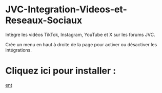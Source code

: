 # JVC-Integration-Videos-et-Reseaux-Sociaux
Intègre les vidéos TikTok, Instagram, YouTube et X sur les forums JVC.

Crée un menu en haut à droite de la page pour activer ou désactiver les intégrations.

# Cliquez ici pour installer :
[ent](https://github.com/moyaona/JVC-Integration-Videos-et-Reseaux-Sociaux/raw/refs/heads/main/JVC%20-%20Int%C3%A9gration%20Vid%C3%A9os%20et%20R%C3%A9seaux%20Sociaux.user.js)
